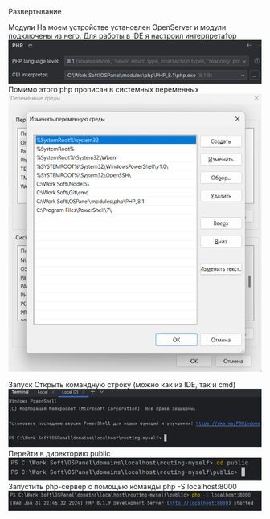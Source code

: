 Развертывание

Модули
На моем устройстве установлен OpenServer и модули подключены из него. Для работы в IDE я настроил интерпрета́тор
![interpreter.png](public%2Fimg%2Fdeployment%2Finterpreter.png)
Помимо этого php прописан в системных переменных
![path.png](public%2Fimg%2Fdeployment%2Fpath.png)

Запуск
Открыть командную строку (можно как из IDE, так и cmd)
![cmd.png](public%2Fimg%2Fdeployment%2Fcmd.png)
Перейти в директорию public
![cd.png](public%2Fimg%2Fdeployment%2Fcd.png)
Запустить php-сервер с помощью команды php -S localhost:8000
![start.png](public%2Fimg%2Fdeployment%2Fstart.png)